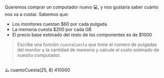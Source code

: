 Queremos comprar un computador nuevo :computer:, y nos gustaría saber cuánto nos va a costar. Sabemos que:

* Los monitores cuestan $60 por cada pulgada
* La memoria cuesta $200 por cada GB
* El precio base estimado del resto de los componentes es de $1000

> Escribe una función `cuantoCuesta` que tome el número de pulgadas del monitor y la cantidad de memoria y calcule el costo estimado de nuestro computador.
> 
> ```javascript
ム cuantoCuesta(25, 8)
410000
```